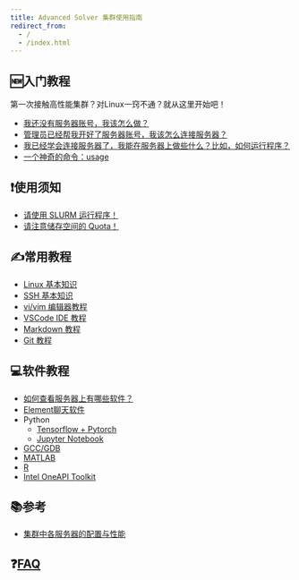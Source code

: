 ```yaml
---
title: Advanced Solver 集群使用指南
redirect_from:
  - /
  - /index.html
---
```


## 🆕入门教程

第一次接触高性能集群？对Linux一窍不通？就从这里开始吧！

- [我还没有服务器账号，我该怎么做？](new-user/i-have-no-account)
- [管理员已经帮我开好了服务器账号，我该怎么连接服务器？](new-user/how-can-i-connect)
- [我已经学会连接服务器了，我能在服务器上做些什么？比如，如何运行程序？](new-user/how-can-i-run-program)
- [一个神奇的命令：usage](new-user/usage)

## ❗使用须知

- [请使用 SLURM 运行程序！](you-must/slurm)
- [请注意储存空间的 Quota！](you-must/xfs-quota)

## ✍常用教程

<!-- **<font size=3> 以下提供了一些你可能会用到的教程, 如果您有任何建议和想法, 欢迎修改和补充! </font>** -->
  - [Linux 基本知识](knowledge/linux)
  - [SSH 基本知识](knowledge/ssh)
  - [vi/vim 编辑器教程](knowledge/vim)
  - [VSCode IDE 教程](knowledge/vscode)
  - [Markdown 教程](knowledge/markdown)
  - [Git 教程](knowledge/git)
  
## 💻软件教程

- [如何查看服务器上有哪些软件？](software/module)
- [Element聊天软件](software/element)
- Python
  - [Tensorflow + Pytorch](software/python/python-tensorflow-pytorch)
  - [Jupyter Notebook](software/python/python-jupyter-notebook)
- [GCC/GDB](software/gcc-gdb)
- [MATLAB](software/matlab)
- [R](software/R)
- [Intel OneAPI Toolkit](software/intel)

## 📚参考

- [集群中各服务器的配置与性能](reference/benchmark)

## ❓[FAQ](faq)
